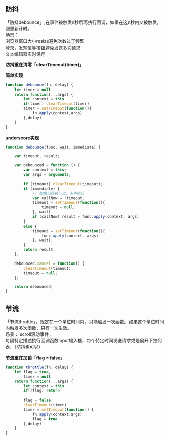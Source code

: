 ## 防抖   

「防抖debounce」,在事件被触发n秒后再执行回调，如果在这n秒内又被触发，则重新计时。        
场景：         
      浏览器窗口大小resize避免次数过于频繁         
      登录，发短信等按钮避免发送多次请求       
      文本编辑器实时保存         
      
**防抖重在清零「clearTimeout(timer)」**

**简单实现**

```javascript
function debounce(fn, delay) {
    let timer = null
    return function(...args) {
        let context = this
        if(timer) clearTimeout(timer)
        timer = setTimeout(function(){
            fn.apply(context,args)
        },delay)
    }
}
```

**underscore实现**

```javascript
function debounce(func, wait, immediate) {

    var timeout, result;

    var debounced = function () {
        var context = this;
        var args = arguments;

        if (timeout) clearTimeout(timeout);
        if (immediate) {
            // 如果已经执行过，不再执行
            var callNow = !timeout;
            timeout = setTimeout(function(){
                timeout = null;
            }, wait)
            if (callNow) result = func.apply(context, args)
        }
        else {
            timeout = setTimeout(function(){
                func.apply(context, args)
            }, wait);
        }
        return result;
    };

    debounced.cancel = function() {
        clearTimeout(timeout);
        timeout = null;
    };

    return debounced;
}
```

## 节流        
「节流throttle」，规定在一个单位时间内，只能触发一次函数。如果这个单位时间内触发多次函数，只有一次生效。    
场景：         scroll滚动事件，       
               每隔特定描述执行回调函数input输入框，每个特定时间发送请求或是展开下拉列表，（防抖也可以）
               
**节流重在加锁「flag = false」**    

```javascript
function throttle(fn, delay) {
    let flag = true,
        timer = null
    return function(...args) {
        let context = this
        if(!flag) return
        
        flag = false
        clearTimeout(timer)
        timer = setTimeout(function() {
            fn.apply(context,args)
            flag = true
        },delay)
    }
}
```
